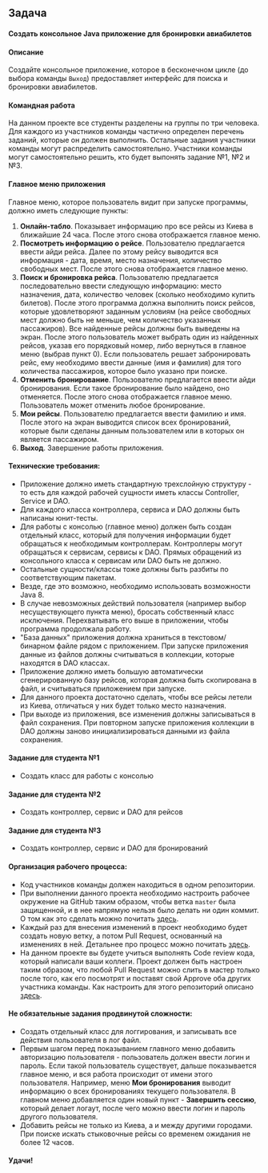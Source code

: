 ## Задача

#### Создать консольное Java приложение для бронировки авиабилетов

#### Описание

Создайте консольное приложение, которое в бесконечном цикле (до выбора команды `Выход`) предоставляет интерфейс для поиска и бронировки авиабилетов.

#### Командная работа

На данном проекте все студенты разделены на группы по три человека. Для каждого из участников команды частично определен перечень заданий, которые он должен выполнить. Остальные задания участники команды могут распределить самостоятельно. Участники команды могут самостоятельно решить, кто будет выпонять задание №1, №2 и №3.

#### Главное меню приложения

Главное меню, которое пользователь видит при запуске программы, должно иметь следующие пункты:
1. **Онлайн-табло**. Показывает информацию про все рейсы из Киева в ближайшие 24 часа. После этого снова отображается главное меню.
2. **Посмотреть информацию о рейсе**. Пользователю предлагается ввести айди рейса. Далее по этому рейсу выводится вся информация - дата, время, место назначения, количество свободных мест. После этого снова отображается главное меню.
3. **Поиск и бронировка рейса**. Пользователю предлагается последовательно ввести следующую информацию: место назначения, дата, количество человек (сколько необходимо купить билетов). После этого программа должна выполнить поиск рейсов, которые удовлетворяют заданным условиям (на рейсе свободных мест должно быть не меньше, чем количество указанных пассажиров). Все найденные рейсы должны быть выведены на экран. После этого пользователь может выбрать один из найденных рейсов, указав его порядковый номер, либо вернуться в главное меню (выбрав пункт 0). Если пользователь решает забронировать рейс, ему необходимо ввести данные (имя и фамилия) для того количества пассажиров, которое было указано при поиске.
4. **Отменить бронирование**. Пользователю предлагается ввести айди бронирования. Если такое бронирование было найдено, оно отменяется. После этого снова отображается главное меню. Пользователь может отменить любое бронирование.
5. **Мои рейсы**. Пользователю предлагается ввести фамилию и имя. После этого на экран выводится список всех бронирований, которые были сделаны данным пользователем или в которых он является пассажиром.
6. **Выход**. Завершение работы приложения.

#### Технические требования:
 - Приложение должно иметь стандартную трехслойную структуру - то есть для каждой рабочей сущности иметь классы Controller, Service и DAO.
 - Для каждого класса контроллера, сервиса и DAO должны быть написаны юнит-тесты.
 - Для работы с консолью (главное меню) должен быть создан отдельный класс, который для получения информации будет обращаться к необходимым контроллерам. Контроллеры могут обращаться к сервисам, сервисы к DAO. Прямых обращений из консольного класса к сервисам или DAO быть не должно.
 - Остальные сущности/классы тоже должны быть разбиты по соответствующим пакетам.
 - Везде, где это возможно, необходимо использовать возможности Java 8.
 - В случае невозможных действий пользователя (например выбор несуществующего пункта меню), бросать собственный класс исключения. Перехватывать его выше в приложении, чтобы программа продолжала работу. 
 - "База данных" приложения должна храниться в текстовом/бинарном файле рядом с приложением. При запуске приложения данные из файлов должны считываться в коллекции, которые находятся в DAO классах.
 - Приложение должно иметь большую автоматически сгенерированную базу рейсов, которая должна быть скопирована в файл, и считываться приложением при запуске.
 - Для данного проекта достаточно сделать, чтобы все рейсы летели из Киева, отличаться у них будет только место назначения.
 - При выходе из приложения, все изменения должны записываться в файл сохранения. При повторном запуске приложения коллекции в DAO должны заново инициализироваться данными из файла сохранения.  
 
#### Задание для студента №1
 - Создать класс для работы с консолью

#### Задание для студента №2
 - Создать контроллер, сервис и DAO для рейсов
 
#### Задание для студента №3
 - Создать контроллер, сервис и DAO для бронирований 

#### Организация рабочего процесса:
 - Код участников команды должен находиться в одном репозитории.
 - При выполнении данного проекта необходимо настроить рабочее окружение на GitHub таким образом, чтобы ветка `master` была защищенной, и в нее напрямую нельзя было делать ни один коммит. О том как это сделать можно почитать [здесь](https://dan-it.gitlab.io/fs-book/final-project/setup.html).
 - Каждый раз для внесения изменений в проект необходимо будет создать новую ветку, а потом Pull Request, основанный на изменениях в ней. Детальнее про процесс можно почитать [здесь](https://dan-it.gitlab.io/fs-book/final-project/pull_request.html).
 - На данном проекте вы будете учиться выполнять Code review кода, который написали ваши коллеги. Проект должен быть настроен таким образом, что любой Pull Request можно слить в мастер только после того, как его посмотрят и поставят свой Approve оба других участника команды. Как настроить для этого репозиторий описано [здесь](https://dan-it.gitlab.io/fs-book/final-project/setup.html).

#### Не обязательные задания продвинутой сложности:
 - Создать отдельный класс для логгирования, и записывать все действия пользователя в лог файл.
 - Первым шагом перед показыванием главного меню добавить авторизацию пользователя - пользователь должен ввести логин и пароль. Если такой пользователь существует, дальше показывается главное меню, и вся работа происходит от имени этого пользователя. Например, меню **Мои бронирования** выводит информацию о всех бронированиях текущего пользователя. В главном меню добавляется один новый пункт - **Завершить сессию**, который делает логаут, после чего можно ввести логин и пароль другого пользователя.
 - Добавить рейсы не только из Киева, а и между другими городами. При поиске искать стыковочные рейсы со временем ожидания не более 12 часов.

#### Удачи!
